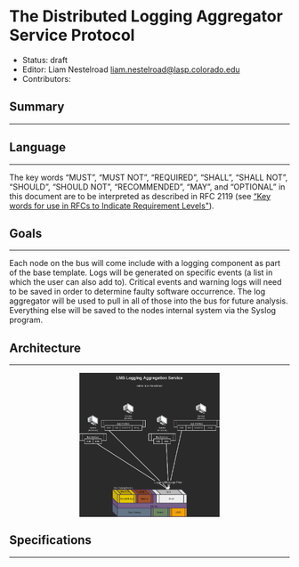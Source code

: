 # The Distributed Logging Aggregator Service Protocol

+ Status: draft
+ Editor: Liam Nestelroad liam.nestelroad@lasp.colorado.edu
+ Contributors: 

## Summary
---



## Language
---

The key words “MUST”, “MUST NOT”, “REQUIRED”, “SHALL”, “SHALL NOT”, “SHOULD”, “SHOULD NOT”, “RECOMMENDED”, “MAY”, and “OPTIONAL” in this document are to be interpreted as described in RFC 2119 (see [“Key words for use in RFCs to Indicate Requirement Levels"](http://tools.ietf.org/html/rfc2119)).

## Goals
---

Each node on the bus will come include with a logging component as part of the base template. Logs will be generated on specific events (a list in which the user can also add to). Critical events and warning logs will need to be saved in order to determine faulty software occurrence. The log aggregator will be used to pull in all of those into the bus for future analysis. Everything else will be saved to the nodes internal system via the Syslog program.

## Architecture
---

<img src="../images/LMB_architecture-Log Aggregator.png" width="900px" style="display: block;
  margin-left: auto;
  margin-right: auto;
  width: 50%;">

## Specifications
---